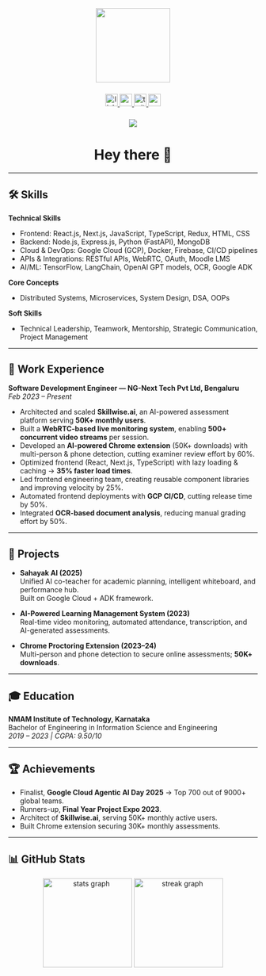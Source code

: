 <div align="center">
  <img height="150" src="https://media.giphy.com/media/M9gbBd9nbDrOTu1Mqx/giphy.gif"  />
</div>

###

<div align="center">
  <a href="https://www.linkedin.com/in/anusha-upadya" target="_blank">
    <img src="https://img.shields.io/static/v1?message=LinkedIn&logo=linkedin&label=&color=0077B5&logoColor=white&labelColor=&style=for-the-badge" height="25" alt="linkedin logo"  />
  </a>
  <a href="https://medium.com/@anushaupadya2001" target="_blank">
    <img src="https://img.shields.io/static/v1?message=Medium&logo=medium&label=&color=12100E&logoColor=white&labelColor=&style=for-the-badge" height="25" alt="medium logo"  />
  </a>
  <a href="https://x.com/anusha_upadya" target="_blank">
    <img src="https://img.shields.io/static/v1?message=Twitter&logo=twitter&label=&color=1DA1F2&logoColor=white&labelColor=&style=for-the-badge" height="25" alt="twitter logo"  />
  </a>
  <a href="https://portfolio-seven-zeta-14.vercel.app/" target="_blank">
    <img src="https://img.shields.io/static/v1?message=Portfolio&logo=vercel&label=&color=000000&logoColor=white&labelColor=&style=for-the-badge" height="25" alt="portfolio logo"  />
  </a>
</div>

###

<div align="center">
  <img src="https://visitor-badge.laobi.icu/badge?page_id=anushaupadya.anushaupadya&"  />
</div>

###

<h1 align="center">Hey there 👋</h1>

---

## 🛠 Skills

**Technical Skills**  
- Frontend: React.js, Next.js, JavaScript, TypeScript, Redux, HTML, CSS  
- Backend: Node.js, Express.js, Python (FastAPI), MongoDB  
- Cloud & DevOps: Google Cloud (GCP), Docker, Firebase, CI/CD pipelines  
- APIs & Integrations: RESTful APIs, WebRTC, OAuth, Moodle LMS  
- AI/ML: TensorFlow, LangChain, OpenAI GPT models, OCR, Google ADK  

**Core Concepts**  
- Distributed Systems, Microservices, System Design, DSA, OOPs  

**Soft Skills**  
- Technical Leadership, Teamwork, Mentorship, Strategic Communication, Project Management  

---

## 💼 Work Experience

**Software Development Engineer — NG-Next Tech Pvt Ltd, Bengaluru**  
*Feb 2023 – Present*  
- Architected and scaled **Skillwise.ai**, an AI-powered assessment platform serving **50K+ monthly users**.  
- Built a **WebRTC-based live monitoring system**, enabling **500+ concurrent video streams** per session.  
- Developed an **AI-powered Chrome extension** (50K+ downloads) with multi-person & phone detection, cutting examiner review effort by 60%.  
- Optimized frontend (React, Next.js, TypeScript) with lazy loading & caching → **35% faster load times**.  
- Led frontend engineering team, creating reusable component libraries and improving velocity by 25%.  
- Automated frontend deployments with **GCP CI/CD**, cutting release time by 50%.  
- Integrated **OCR-based document analysis**, reducing manual grading effort by 50%.  

---

## 🚀 Projects

- **Sahayak AI (2025)**  
  Unified AI co-teacher for academic planning, intelligent whiteboard, and performance hub.  
  Built on Google Cloud + ADK framework.  

- **AI-Powered Learning Management System (2023)**  
  Real-time video monitoring, automated attendance, transcription, and AI-generated assessments.  

- **Chrome Proctoring Extension (2023–24)**  
  Multi-person and phone detection to secure online assessments; **50K+ downloads**.  

---

## 🎓 Education

**NMAM Institute of Technology, Karnataka**  
Bachelor of Engineering in Information Science and Engineering  
*2019 – 2023 | CGPA: 9.50/10*  

---

## 🏆 Achievements

- Finalist, **Google Cloud Agentic AI Day 2025** → Top 700 out of 9000+ global teams.  
- Runners-up, **Final Year Project Expo 2023**.  
- Architect of **Skillwise.ai**, serving 50K+ monthly active users.  
- Built Chrome extension securing 30K+ monthly assessments.  

---

## 📊 GitHub Stats

<div align="center">
  <img src="https://github-readme-stats.vercel.app/api?username=anushaupadya&show_icons=true&theme=radical" height="180" alt="stats graph" />
  <img src="https://streak-stats.demolab.com?user=anushaupadya&locale=en&mode=daily&theme=radical&hide_border=false&border_radius=5&order=3" height="180" alt="streak graph" />
</div>
